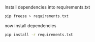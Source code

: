 Install dependencies into requirements.txt
```bash
pip freeze > requirements.txt
```
now install dependencies
```bash
pip install -r requirements.txt
```
